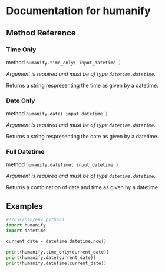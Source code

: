 # Documentation for humanify

## Method Reference

### Time Only

method `humanify.time_only( input_datetime )`

*Argument is required and must be of type `datetime.datetime`.*

Returns a string respresenting the time as given by a datetime.

### Date Only

method `humanify.date( input_datetime )`

*Argument is required and must be of type `datetime.datetime`.*

Returns a string respresenting the date as given by a datetime.

### Full Datetime

method `humanify.datetime( input_datetime )`

*Argument is required and must be of type `datetime.datetime`.*

Returns a combination of date and time as given by a datetime.

## Examples

```python
#!/usr/bin/env python3
import humanify
import datetime

current_date = datetime.datetime.now()

print(humanify.time_only(current_date))
print(humanify.date(current_date))
print(humanify.datetime(current_date))
```
